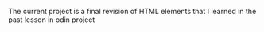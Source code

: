 The current project is a final revision of HTML elements that I learned in the past lesson in odin project

